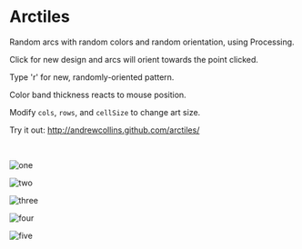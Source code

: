 Arctiles
========

Random arcs with random colors and random orientation, using Processing.

Click for new design and arcs will orient towards the point clicked.

Type 'r' for new, randomly-oriented pattern.

Color band thickness reacts to mouse position.

Modify `cols`, `rows`, and `cellSize` to change art size.

Try it out: <http://andrewcollins.github.com/arctiles/>

&nbsp;

![one](http://25.media.tumblr.com/4upGQ0gPqn4cc703DPtLfML4o1_500.png)

![two](http://24.media.tumblr.com/4upGQ0gPqna3hwa61wvXYGoio1_500.png)

![three](http://25.media.tumblr.com/4upGQ0gPqn48ydizRFBesGswo1_500.png)

![four](http://25.media.tumblr.com/4upGQ0gPqn489bqk4tN0JBdRo1_500.png)

![five](http://24.media.tumblr.com/4upGQ0gPqn48bv67ZD0o6grUo1_500.png)
